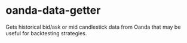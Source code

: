 # oanda-data-getter
Gets historical bid/ask or mid candlestick data from Oanda that may be useful for backtesting strategies.
